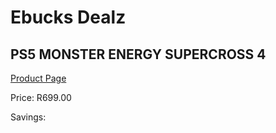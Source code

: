 
# Ebucks Dealz
## PS5 MONSTER ENERGY SUPERCROSS 4
[Product Page](https://www.ebucks.com/web/shop/productSelected.do?prodId=1131163584&catId=724351586)

Price: R699.00

Savings: 


	